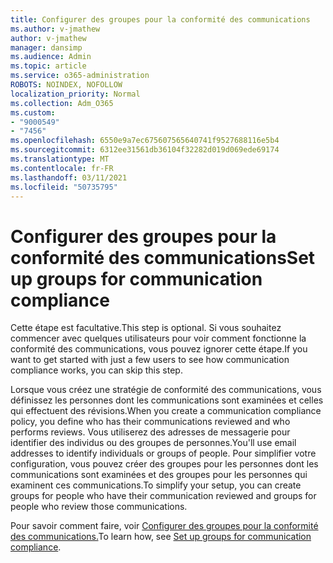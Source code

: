 ```yaml
---
title: Configurer des groupes pour la conformité des communications
ms.author: v-jmathew
author: v-jmathew
manager: dansimp
ms.audience: Admin
ms.topic: article
ms.service: o365-administration
ROBOTS: NOINDEX, NOFOLLOW
localization_priority: Normal
ms.collection: Adm_O365
ms.custom:
- "9000549"
- "7456"
ms.openlocfilehash: 6550e9a7ec675607565640741f9527688116e5b4
ms.sourcegitcommit: 6312ee31561db36104f32282d019d069ede69174
ms.translationtype: MT
ms.contentlocale: fr-FR
ms.lasthandoff: 03/11/2021
ms.locfileid: "50735795"
---
```

# <a name="set-up-groups-for-communication-compliance"></a><span data-ttu-id="09c43-102">Configurer des groupes pour la conformité des communications</span><span class="sxs-lookup"><span data-stu-id="09c43-102">Set up groups for communication compliance</span></span>

<span data-ttu-id="09c43-103">Cette étape est facultative.</span><span class="sxs-lookup"><span data-stu-id="09c43-103">This step is optional.</span></span> <span data-ttu-id="09c43-104">Si vous souhaitez commencer avec quelques utilisateurs pour voir comment fonctionne la conformité des communications, vous pouvez ignorer cette étape.</span><span class="sxs-lookup"><span data-stu-id="09c43-104">If you want to get started with just a few users to see how communication compliance works, you can skip this step.</span></span>  
  
<span data-ttu-id="09c43-105">Lorsque vous créez une stratégie de conformité des communications, vous définissez les personnes dont les communications sont examinées et celles qui effectuent des révisions.</span><span class="sxs-lookup"><span data-stu-id="09c43-105">When you create a communication compliance policy, you define who has their communications reviewed and who performs reviews.</span></span> <span data-ttu-id="09c43-106">Vous utiliserez des adresses de messagerie pour identifier des individus ou des groupes de personnes.</span><span class="sxs-lookup"><span data-stu-id="09c43-106">You'll use email addresses to identify individuals or groups of people.</span></span> <span data-ttu-id="09c43-107">Pour simplifier votre configuration, vous pouvez créer des groupes pour les personnes dont les communications sont examinées et des groupes pour les personnes qui examinent ces communications.</span><span class="sxs-lookup"><span data-stu-id="09c43-107">To simplify your setup, you can create groups for people who have their communication reviewed and groups for people who review those communications.</span></span>  
  
<span data-ttu-id="09c43-108">Pour savoir comment faire, voir [Configurer des groupes pour la conformité des communications.](https://go.microsoft.com/fwlink/?linkid=2129594)</span><span class="sxs-lookup"><span data-stu-id="09c43-108">To learn how, see [Set up groups for communication compliance](https://go.microsoft.com/fwlink/?linkid=2129594).</span></span>
